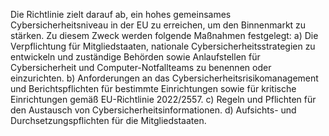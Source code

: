 Die Richtlinie zielt darauf ab, ein hohes gemeinsames Cybersicherheitsniveau in der EU zu erreichen, um den Binnenmarkt zu stärken. Zu diesem Zweck werden folgende Maßnahmen festgelegt:
    a) Die Verpflichtung für Mitgliedstaaten, nationale Cybersicherheitsstrategien zu entwickeln und zuständige Behörden sowie Anlaufstellen für Cybersicherheit und Computer-Notfallteams zu benennen oder einzurichten.
    b) Anforderungen an das Cybersicherheitsrisikomanagement und Berichtspflichten für bestimmte Einrichtungen sowie für kritische Einrichtungen gemäß EU-Richtlinie 2022/2557.
    c) Regeln und Pflichten für den Austausch von Cybersicherheitsinformationen.
    d) Aufsichts- und Durchsetzungspflichten für die Mitgliedstaaten.
